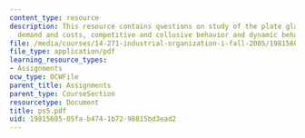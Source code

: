 ```yaml
---
content_type: resource
description: This resource contains questions on study of the plate glass industry,
  demand and costs, competitive and collusive behavior and dynamic behavior of firms.
file: /media/courses/14-271-industrial-organization-i-fall-2005/1981560505fab4741b7298815bd3ead2_ps5.pdf
file_type: application/pdf
learning_resource_types:
- Assignments
ocw_type: OCWFile
parent_title: Assignments
parent_type: CourseSection
resourcetype: Document
title: ps5.pdf
uid: 19815605-05fa-b474-1b72-98815bd3ead2
---
```

